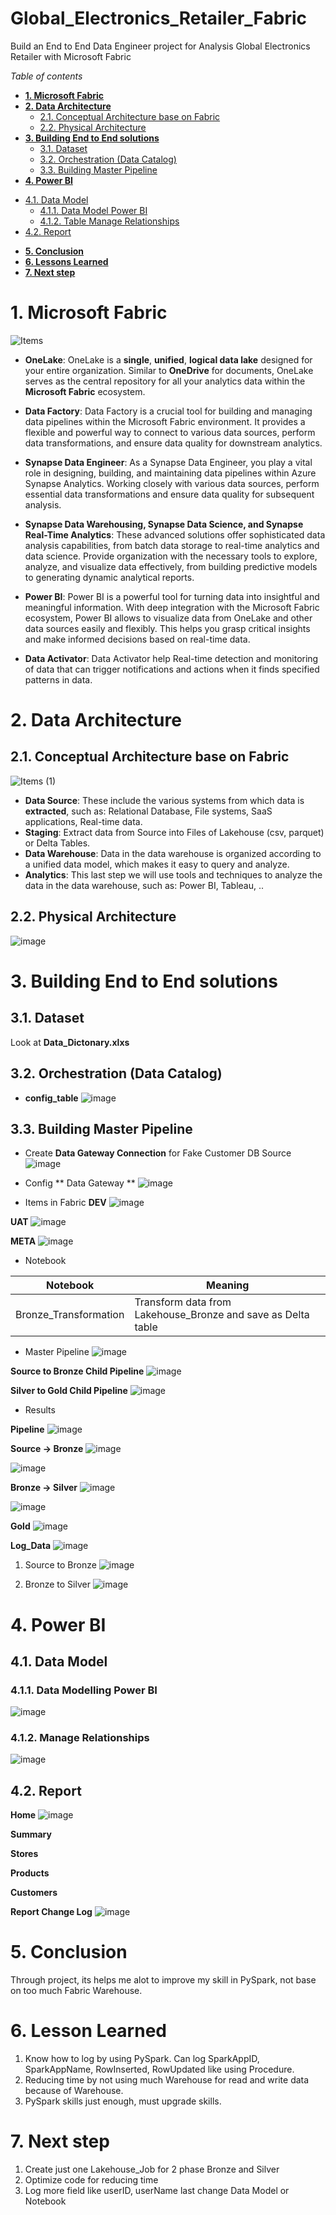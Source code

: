# Global_Electronics_Retailer_Fabric
Build an End to End Data Engineer project for Analysis Global Electronics Retailer with Microsoft Fabric


_Table of contents_
- [**1. Microsoft Fabric**](#1-microsoft-fabric)
- [**2. Data Architecture**](#2-data-architecture)
  * [2.1. Conceptual Architecture base on Fabric](#21-conceptual-architecture-base-on-fabric)
  * [2.2. Physical Architecture](#22-physical-architecture)
- [**3. Building End to End solutions**](#3-building-end-to-end-solutions)
  * [3.1. Dataset](#31-dataset)
  * [3.2. Orchestration (Data Catalog)](#32-orchestration-data-catalog)
  * [3.3. Building Master Pipeline](#33-building-master-pipeline)
 - [**4. Power BI**](#4-power-bi)
  * [4.1. Data Model](#41-data-model)
    + [4.1.1. Data Model Power BI](#411-data-model-power-bi)
    + [4.1.2. Table Manage Relationships](#412-table-manage-relationships)
  * [4.2. Report](#42-report)
- [**5. Conclusion**](#5-conclusion)
- [**6. Lessons Learned**](#6-lessons-learned)
- [**7. Next step**](#7-next-step)


 # **1. Microsoft Fabric**
![Items](https://github.com/thanhphat2609/Global_Super_Store/assets/84914537/b2552438-9fc2-4308-ac2e-bd417c706f4b)



- **OneLake**: OneLake is a **single**, **unified**, **logical data lake** designed for your entire organization. Similar to **OneDrive** for documents, OneLake serves as the central repository for all your analytics data within the **Microsoft Fabric** ecosystem.
- **Data Factory**: Data Factory is a crucial tool for building and managing data pipelines within the Microsoft Fabric environment. It provides a flexible and powerful way to connect to various data sources, perform data transformations, and ensure data quality for downstream analytics.
- **Synapse Data Engineer**: As a Synapse Data Engineer, you play a vital role in designing, building, and maintaining data pipelines within Azure Synapse Analytics. Working closely with various data sources, perform essential data transformations and ensure data quality for subsequent analysis.

- **Synapse Data Warehousing, Synapse Data Science, and Synapse Real-Time Analytics**: These advanced solutions offer sophisticated data analysis capabilities, from batch data storage to real-time analytics and data science. Provide organization with the necessary tools to explore, analyze, and visualize data effectively, from building predictive models to generating dynamic analytical reports.

- **Power BI**: Power BI is a powerful tool for turning data into insightful and meaningful information. With deep integration with the Microsoft Fabric ecosystem, Power BI allows to visualize data from OneLake and other data sources easily and flexibly. This helps you grasp critical insights and make informed decisions based on real-time data.  

- **Data Activator**: Data Activator help Real-time detection and monitoring of data that can trigger notifications and actions when it finds specified patterns in data.

# **2. Data Architecture**

## 2.1. Conceptual Architecture base on Fabric
![Items (1)](https://github.com/thanhphat2609/Global_Super_Store/assets/84914537/600e237e-01d7-4c09-891c-1551acfbc45e)

- **Data Source**: These include the various systems from which data is **extracted**, such as: Relational Database, File systems, SaaS applications, Real-time data.
- **Staging**: Extract data from Source into Files of Lakehouse (csv, parquet) or Delta Tables.
- **Data Warehouse**: Data in the data warehouse is organized according to a unified data model, which makes it easy to query and analyze.
- **Analytics**: This last step we will use tools and techniques to analyze the data in the data warehouse, such as: Power BI, Tableau, ..

## 2.2. Physical Architecture
![image](https://github.com/thanhphat2609/Global_Electronics_Retailer_Fabric/assets/84914537/7a179ac4-2ded-4903-9929-fe7c6551f8db)

  
# **3. Building End to End solutions**

## 3.1. Dataset

Look at **Data_Dictonary.xlxs**


## 3.2. Orchestration (Data Catalog)

- **config_table**
![image](https://github.com/thanhphat2609/Global_Electronics_Retailer_Fabric/assets/84914537/ba5ae819-530f-46a0-9aa7-c456dbe752a3)




## 3.3. Building Master Pipeline
- Create **Data Gateway Connection** for Fake Customer DB Source
![image](https://github.com/thanhphat2609/Global_Electronics_Retailer_Fabric/assets/84914537/8b14e41a-6a42-465d-a821-b88301e41eae)

- Config ** Data Gateway **
![image](https://github.com/thanhphat2609/Global_Electronics_Retailer_Fabric/assets/84914537/1b8202b3-9a5f-47a1-9182-f0c436d4da45)


- Items in Fabric
**DEV**
![image](https://github.com/thanhphat2609/Global_Electronics_Retailer_Fabric/assets/84914537/e4b0f8f1-a459-4b47-a568-cf5df57a91b1)

**UAT**
![image](https://github.com/thanhphat2609/Global_Electronics_Retailer_Fabric/assets/84914537/962122dd-5136-4417-8094-713f2b205de3)


**META**
![image](https://github.com/thanhphat2609/Global_Electronics_Retailer_Fabric/assets/84914537/cd649bd8-ab9a-4016-8e64-dbd316b1a8d4)



- Notebook

| **Notebook**          | **Meaning** |
|-------------------|-------------- |
|Bronze_Transformation| Transform data from Lakehouse_Bronze and save as Delta table |


- Master Pipeline
![image](https://github.com/thanhphat2609/Global_Electronics_Retailer_Fabric/assets/84914537/8772c116-9154-41ae-a926-9a4ff170218d)



**Source to Bronze Child Pipeline**
![image](https://github.com/thanhphat2609/Global_Electronics_Retailer_Fabric/assets/84914537/aa2025b9-a562-4b74-92cf-d6bb904c996d)



**Silver to Gold Child Pipeline**
![image](https://github.com/thanhphat2609/Global_Electronics_Retailer_Fabric/assets/84914537/24b7b398-0c0a-4ca6-b6a3-610b05d464a1)




- Results

**Pipeline**
![image](https://github.com/thanhphat2609/Global_Electronics_Retailer_Fabric/assets/84914537/067e289e-6956-414d-b8c9-41b7b1526d0d)


 
**Source -> Bronze**
![image](https://github.com/thanhphat2609/Global_Electronics_Retailer_Fabric/assets/84914537/4d79388b-9718-4a9f-b586-3c88fca7c28a)

![image](https://github.com/thanhphat2609/Global_Electronics_Retailer_Fabric/assets/84914537/da346e5c-e6b4-46c2-a41e-ed8c1a0204a1)


**Bronze -> Silver**
![image](https://github.com/thanhphat2609/Global_Electronics_Retailer_Fabric/assets/84914537/66399679-2ca6-4219-af3f-b8484234553d)

![image](https://github.com/thanhphat2609/Global_Electronics_Retailer_Fabric/assets/84914537/9c40584d-3f40-4f95-86bf-55c4cc4035fe)


**Gold**
![image](https://github.com/thanhphat2609/Global_Electronics_Retailer_Fabric/assets/84914537/a8565d64-18a3-4711-a4d4-380fcd9fe8dd)



**Log_Data**
![image](https://github.com/thanhphat2609/Global_Electronics_Retailer_Fabric/assets/84914537/74e78d30-4111-48be-87cb-b480348c9272)

1. Source to Bronze
![image](https://github.com/thanhphat2609/Global_Electronics_Retailer_Fabric/assets/84914537/68979b8f-ac1a-400e-8ab4-4289e1facd36)

2. Bronze to Silver
![image](https://github.com/thanhphat2609/Global_Electronics_Retailer_Fabric/assets/84914537/e1d0d0b2-696e-4f3a-9385-ff394aa7d418)




# 4. Power BI

## 4.1. Data Model


### 4.1.1. Data Modelling Power BI
![image](https://github.com/thanhphat2609/Global_Electronics_Retailer_Fabric/assets/84914537/f9b0e9fe-87f7-4777-b59e-255e109c0df6)


### 4.1.2. Manage Relationships
![image](https://github.com/thanhphat2609/Global_Electronics_Retailer_Fabric/assets/84914537/8a021161-7737-4412-acee-45f83f9932ce)



## 4.2. Report
**Home**
![image](https://github.com/thanhphat2609/Global_Electronics_Retailer_Fabric/assets/84914537/df69bff2-ced6-42ff-883d-2c4c460d6115)

**Summary**

**Stores**

**Products**

**Customers**

**Report Change Log**
![image](https://github.com/thanhphat2609/Global_Electronics_Retailer_Fabric/assets/84914537/52db1c7e-2d8c-4dea-bee2-caa01fe70d61)


# 5. Conclusion
Through project, its helps me alot to improve my skill in PySpark, not base on too much Fabric Warehouse.


# 6. Lesson Learned
1. Know how to log by using PySpark. Can log SparkAppID, SparkAppName, RowInserted, RowUpdated like using Procedure.
2. Reducing time by not using much Warehouse for read and write data because of Warehouse.
3. PySpark skills just enough, must upgrade skills.


# 7. Next step
1. Create just one Lakehouse_Job for 2 phase Bronze and Silver
2. Optimize code for reducing time
3. Log more field like userID, userName last change Data Model or Notebook


